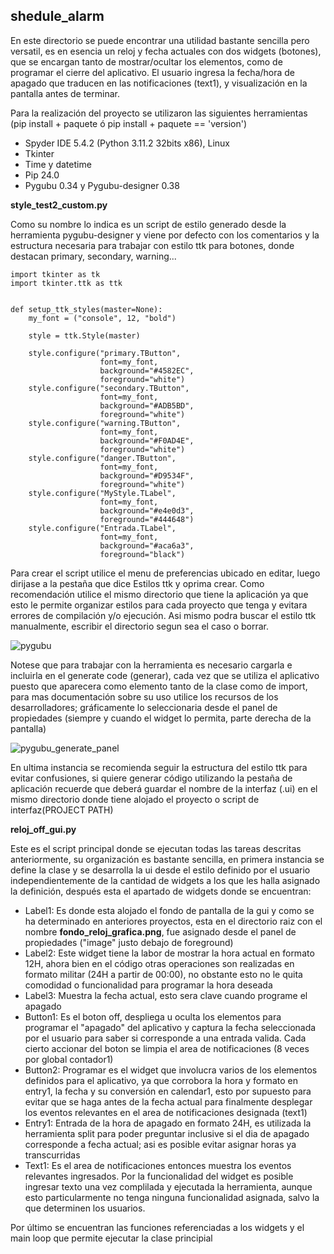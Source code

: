 

## shedule_alarm ##

En este directorio se puede encontrar una utilidad bastante sencilla pero versatil, es en esencia un reloj y fecha actuales con dos widgets (botones), que se encargan tanto de mostrar/ocultar los elementos, como de programar el cierre del aplicativo. El usuario ingresa la fecha/hora de apagado que traducen en las notificaciones (text1), y visualización en la pantalla antes de terminar.

Para la realización del proyecto se utilizaron las siguientes herramientas (pip install + paquete ó pip install + paquete == 'version')

- Spyder IDE 5.4.2 (Python 3.11.2 32bits x86), Linux
- Tkinter
- Time y datetime
- Pip 24.0
- Pygubu 0.34 y Pygubu-designer 0.38

__style_test2_custom.py__

Como su nombre lo indica es un script de estilo generado desde la herramienta pygubu-designer y viene por defecto con los comentarios y la estructura necesaria para trabajar con estilo ttk para botones, donde destacan primary, secondary, warning... 

```
import tkinter as tk
import tkinter.ttk as ttk


def setup_ttk_styles(master=None):
    my_font = ("console", 12, "bold")
    
    style = ttk.Style(master)
    
    style.configure("primary.TButton",
                    font=my_font,
                    background="#4582EC",
                    foreground="white")
    style.configure("secondary.TButton",
                    font=my_font,
                    background="#ADB5BD", 
                    foreground="white")
    style.configure("warning.TButton",
                    font=my_font,
                    background="#F0AD4E", 
                    foreground="white")    
    style.configure("danger.TButton",
                    font=my_font,
                    background="#D9534F", 
                    foreground="white")
    style.configure("MyStyle.TLabel",
                    font=my_font,
                    background="#e4e0d3", 
                    foreground="#444648")
    style.configure("Entrada.TLabel",
                    font=my_font, 
                    background="#aca6a3", 
                    foreground="black")
```

Para crear el script utilice el menu de preferencias ubicado en editar, luego dirijase a la pestaña que dice Estilos ttk y oprima crear. Como recomendación utilice el mismo directorio que tiene la aplicación ya que esto le permite organizar estilos para cada proyecto que tenga y evitara errores de compilación y/o ejecución. Asi mismo podra buscar el estilo ttk manualmente, escribir el directorio segun sea el caso o borrar.

![pygubu](https://github.com/JorgeAPinzon/Utils/assets/159712640/a6e2ca23-8d8f-495e-9434-f3ddd807c262)


Notese que para trabajar con la herramienta es necesario cargarla e incluirla en el generate code (generar), cada vez que se utiliza el aplicativo puesto que aparecera como elemento tanto de la clase como de import, para mas documentación sobre su uso utilice los recursos de los desarrolladores; gráficamente lo seleccionaria desde el panel de propiedades (siempre y cuando el widget lo permita, parte derecha de la pantalla)   

![pygubu_generate_panel](https://github.com/JorgeAPinzon/Utils/assets/159712640/f863bfea-a39a-4c4d-ab74-2260c34bb7fb)

En ultima instancia se recomienda seguir la estructura del estilo ttk para evitar confusiones, si quiere generar código utilizando la pestaña de aplicación recuerde que deberá guardar el nombre de la interfaz (.ui) en el mismo directorio donde tiene alojado el proyecto o script de interfaz(PROJECT PATH) 

__reloj_off_gui.py__

Este es el script principal donde se ejecutan todas las tareas descritas anteriormente, su organización es bastante sencilla, en primera instancia se define la clase y se desarrolla la ui desde el estilo definido por el usuario independientemente de la cantidad de widgets a los que les halla asignado la definición, después esta el apartado de widgets donde se encuentran: 

- Label1: Es donde esta alojado el fondo de pantalla de la gui y como se ha determinado en anteriores proyectos, esta en el directorio raiz con el nombre __fondo_reloj_grafica.png__, fue asignado desde el panel de propiedades ("image" justo debajo de foreground)
- Label2: Este widget tiene la labor de mostrar la hora actual en formato 12H, ahora bien en el código otras operaciones son realizadas en formato militar (24H a partir de 00:00), no obstante esto no le quita comodidad o funcionalidad para programar la hora deseada
- Label3: Muestra la fecha actual, esto sera clave cuando programe el apagado
- Button1: Es el boton off, despliega u oculta los elementos para programar el "apagado" del aplicativo y captura la fecha seleccionada por el usuario para saber si corresponde a una entrada valida. Cada cierto accionar del boton se limpia el area de notificaciones (8 veces por global contador1)
- Button2: Programar es el widget que involucra varios de los elementos definidos para el aplicativo, ya que corrobora la hora y formato en entry1, la fecha y su conversión en calendar1, esto por supuesto para evitar que se haga antes de la fecha actual para finalmente desplegar los eventos relevantes en el area de notificaciones designada (text1)
- Entry1: Entrada de la hora de apagado en formato 24H, es utilizada la herramienta split para poder preguntar inclusive si el dia de apagado corresponde a fecha actual; asi es posible evitar asignar horas ya transcurridas
- Text1: Es el area de notificaciones entonces muestra los eventos relevantes ingresados. Por la funcionalidad del widget es posible ingresar texto una vez complilada y ejecutada la herramienta, aunque esto particularmente no tenga ninguna funcionalidad asignada, salvo la que determinen los usuarios.

Por último se encuentran las funciones referenciadas a los widgets y el main loop que permite ejecutar la clase principial  

